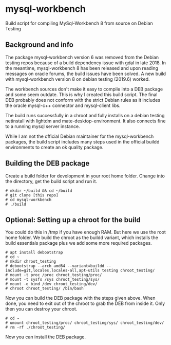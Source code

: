 # mysql-workbench

Build script for compiling MySql-Workbench 8 from source on Debian Testing

## Background and info
The package mysql-workbench version 6 was removed from the Debian testing repos because of a build dependency issue with gdal in late 2018. In the meantime, mysql-workbench 8 has been released and upon reading messages on oracle forums, the build issues have been solved. A new build with mysql-workbench version 8 on debian testing (2019.6) worked.

The workbench sources don't make it easy to compile into a DEB package and some seem outdate. This is why I created this build script. The final DEB probably does not conform with the strict Debian rules as it includes the oracle mysql-c++ connector and mysql-client libs.

The build runs successfully in a chroot and fully installs on a debian testing netinstall with lightdm and mate-desktop-environment. It also connects fine to a running mysql server instance.

While I am not the official Debian maintainer for the mysql-workbench packages, the build script includes many steps used in the official buildd environments to create an ok quality package.

## Building the DEB package
Create a build folder for development in your root home folder. Change into the directory, get the build script and run it.

```
# mkdir ~/build && cd ~/build
# git clone [this repo]
# cd mysql-workbench
# ./build
```

## Optional: Setting up a chroot for the build
You could do this in /tmp if you have enough RAM. But here we use the root home folder. We build the chroot as the buildd variant, which installs the build essentials package plus we add some more required packages. 

```
# apt install debootstrap
# cd ~
# mkdir chroot_testing
# debootstrap --arch amd64 --variant=buildd --include=git,locales,locales-all,apt-utils testing chroot_testing/ 
# mount -t proc /proc chroot_testing/proc/
# mount -t sysfs /sys chroot_testing/sys/
# mount -o bind /dev chroot_testing/dev/
# chroot chroot_testing/ /bin/bash
```
Now you can build the DEB package with the steps given above. When done, you need to exit out of the chroot to grab the DEB from inside it. Only then you can destroy your chroot.

```
# cd ~
# umount chroot_testing/proc/ chroot_testing/sys/ chroot_testing/dev/
# rm -rf ./chroot_testing/
```
Now you can install the DEB package.
